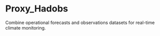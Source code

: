 # Proxy_Hadobs
Combine operational forecasts and observations datasets for real-time climate monitoring.

